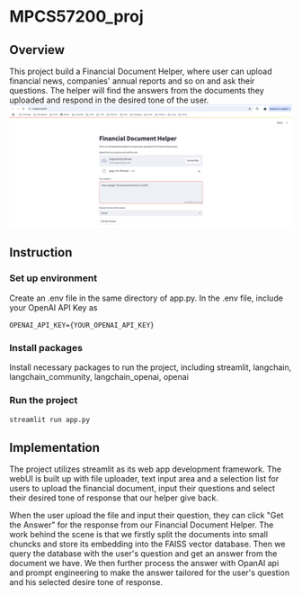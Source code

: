 # MPCS57200_proj
## Overview
This project build a Financial Document Helper, where user can upload financial news, companies' annual reports and so on and ask their questions. The helper will find the answers from the documents they uploaded and respond in the desired tone of the user. 
![My Image](app.png)
## Instruction
### Set up environment 
Create an .env file in the same directory of app.py. In the .env file, include your OpenAI API Key as 
```
OPENAI_API_KEY={YOUR_OPENAI_API_KEY}
```
### Install packages
Install necessary packages to run the project, including streamlit, langchain, langchain_community, langchain_openai, openai
### Run the project
```
streamlit run app.py 
```
## Implementation
The project utilizes streamlit as its web app development framework. The webUI is built up with file uploader, text input area and a selection list for users to upload the financial document, input their questions and select their desired tone of response that our helper give back. 

When the user upload the file and input their question, they can click "Get the Answer" for the response from our Financial Document Helper. The work behind the scene is that we firstly split the documents into small chuncks and store its embedding into the FAISS vector database. Then we query the database with the user's question and get an answer from the document we have. We then further process the answer with OpanAI api and prompt engineering to make the answer tailored for the user's question and his selected desire tone of response. 
